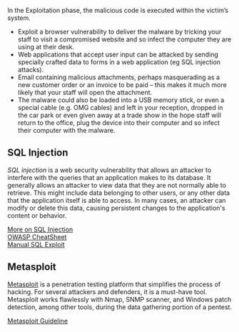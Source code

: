 In the Exploitation phase, the malicious code is executed within the victim’s system.
* Exploit a browser vulnerability to deliver the malware by tricking your staff to visit a compromised website and so infect the computer they are using at their desk.
* Web applications that accept user input can be attacked by sending specially crafted data to forms in a web application (eg SQL injection attacks).
* Email containing malicious attachments, perhaps masquerading as a new customer order or an invoice to be paid – this makes it much more likely that your staff will open the attachment.
* The malware could also be loaded into a USB memory stick, or even a special cable (e.g. OMG cables) and left in your reception, dropped in the car park or even given away at a trade show in the hope staff will return to the office, plug the device into their computer and so infect their computer with the malware.

## SQL Injection
*SQL injection* is a web security vulnerability that allows an attacker to interfere with the queries that an application makes to its database. It generally allows an attacker to view data that they are not normally able to retrieve. This might include data belonging to other users, or any other data that the application itself is able to access. In many cases, an attacker can modify or delete this data, causing persistent changes to the application's content or behavior.

[More on SQL Injection](SQL/Tool.md)  
[OWASP CheatSheet](https://owasp.org/www-community/attacks/SQL_Injection)  
[Manual SQL Exploit](SQL/README.md)

## Metasploit
[Metasploit](Metasploit/README.md) is a penetration testing platform that simplifies the process of hacking. For several attackers and defenders, it is a must-have tool. Metasploit works flawlessly with Nmap, SNMP scanner, and Windows patch detection, among other tools, during the data gathering portion of a pentest.

[Metasploit Guideline](https://karol-mazurek95.medium.com/solid-metasploit-b1e043470b8c)
